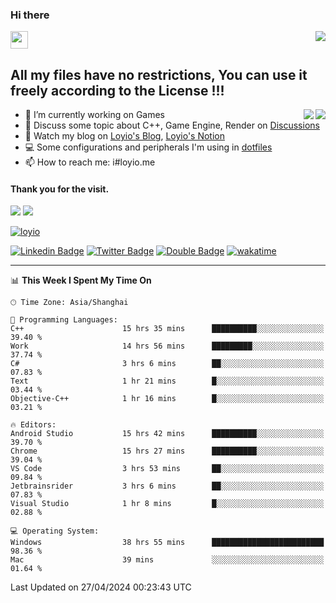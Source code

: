 <h3 align="left">Hi there</h3>
<img src='https://em-content.zobj.net/source/animated-noto-color-emoji/356/waving-hand_light-skin-tone_1f44b-1f3fb_1f3fb.gif' width='28' />
<a align="right" href="https://github.com/loyio/loyio/blob/master/STAR/README.md"><img align="right" src="https://img.shields.io/badge/LOYIO-STAR-green" /></a>

## All my files have no restrictions, You can use it freely according to the License !!!

<a href="https://github.com/loyio#gh-light-mode-only">
     <img align="right"  src="https://loy-readme.vercel.app/api/top-langs/?username=loyio&langs_count=6&hide=css,html,jupyter%20notebook" />
</a>

<a href="https://github.com/loyio#gh-dark-mode-only">
  <img align="right"  src="https://loy-readme.vercel.app/api/top-langs/?username=loyio&langs_count=6&theme=slateorange&hide=css,html,jupyter%20notebook" />
</a>



- 🔭 I’m currently working on Games
- 💬 Discuss some topic about C++, Game Engine, Render on [Discussions](https://github.com/loyio/loyio/discussions)
- 📔 Watch my blog on [Loyio's Blog](https://loyio.me), [Loyio's Notion](https://loyio.notion.site/loyio/Loyio-s-Dashboard-2f56bd29222a445ea9d9e8802a1ac83b)
- 💻 Some configurations and peripherals I'm using in [dotfiles](https://github.com/loyio/dotfiles)
- 📫 How to reach me: i#loyio.me


#### Thank you for the visit.
<img src="http://profile-counter.glitch.me/loyio/count.svg" />

<img src="https://loy-readme.vercel.app/api?username=loyio&show_icons=true&hide=stars&include_all_commits=true&hide_title=true&theme=slateorange" />

     

[![loyio](https://github-profile-trophy.vercel.app/?username=loyio&theme=onedark&column=4)](https://github.com/loyio)

[![Linkedin Badge](https://img.shields.io/badge/-@loyio-0077b5?style=flat-square&logo=Linkedin&logoColor=white&labelColor=0077b5&link=https://www.linkedin.com/in/loyio-hex-363172158/)](https://www.linkedin.com/in/loyio-hex-363172158/)
[![Twitter Badge](https://img.shields.io/badge/-@loyiome-000000?style=flat-square&labelColor=000000&logo=x&logoColor=white&link=https://twitter.com/loyiome)](https://twitter.com/loyiome)
[![Double Badge](https://img.shields.io/badge/@loyio-007722?style=flat&logo=Douban&logoColor=white)](https://www.douban.com/people/susmote)
[![wakatime](https://wakatime.com/badge/user/c0ddc104-5a20-41d1-ab9a-c4d9ea20a4d9.svg)](https://wakatime.com/@c0ddc104-5a20-41d1-ab9a-c4d9ea20a4d9)

-------
<!--START_SECTION:waka-->
📊 **This Week I Spent My Time On** 

```text
🕑︎ Time Zone: Asia/Shanghai

💬 Programming Languages: 
C++                      15 hrs 35 mins      ██████████░░░░░░░░░░░░░░░   39.40 % 
Work                     14 hrs 56 mins      █████████░░░░░░░░░░░░░░░░   37.74 % 
C#                       3 hrs 6 mins        ██░░░░░░░░░░░░░░░░░░░░░░░   07.83 % 
Text                     1 hr 21 mins        █░░░░░░░░░░░░░░░░░░░░░░░░   03.44 % 
Objective-C++            1 hr 16 mins        █░░░░░░░░░░░░░░░░░░░░░░░░   03.21 % 

🔥 Editors: 
Android Studio           15 hrs 42 mins      ██████████░░░░░░░░░░░░░░░   39.70 % 
Chrome                   15 hrs 27 mins      ██████████░░░░░░░░░░░░░░░   39.04 % 
VS Code                  3 hrs 53 mins       ██░░░░░░░░░░░░░░░░░░░░░░░   09.84 % 
Jetbrainsrider           3 hrs 6 mins        ██░░░░░░░░░░░░░░░░░░░░░░░   07.83 % 
Visual Studio            1 hr 8 mins         █░░░░░░░░░░░░░░░░░░░░░░░░   02.88 % 

💻 Operating System: 
Windows                  38 hrs 55 mins      █████████████████████████   98.36 % 
Mac                      39 mins             ░░░░░░░░░░░░░░░░░░░░░░░░░   01.64 % 
```


 Last Updated on 27/04/2024 00:23:43 UTC
<!--END_SECTION:waka-->
